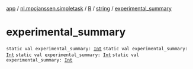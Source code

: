 [app](../../../index.md) / [nl.mpcjanssen.simpletask](../../index.md) / [R](../index.md) / [string](index.md) / [experimental_summary](.)

# experimental_summary

`static val experimental_summary: `[`Int`](https://kotlinlang.org/api/latest/jvm/stdlib/kotlin/-int/index.html)
`static val experimental_summary: `[`Int`](https://kotlinlang.org/api/latest/jvm/stdlib/kotlin/-int/index.html)
`static val experimental_summary: `[`Int`](https://kotlinlang.org/api/latest/jvm/stdlib/kotlin/-int/index.html)
`static val experimental_summary: `[`Int`](https://kotlinlang.org/api/latest/jvm/stdlib/kotlin/-int/index.html)